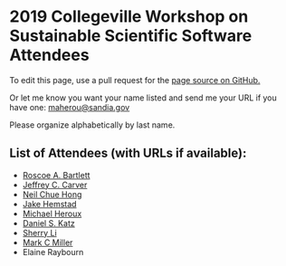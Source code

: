 # 2019 Collegeville Workshop on Sustainable Scientific Software Attendees

To edit this page, use a pull request for the [page source on GitHub.](https://github.com/Collegeville/CW3S19/edit/master/Attendees.md)

Or let me know you want your name listed and send me your URL if you have one: <maherou@sandia.gov>

Please organize alphabetically by last name.

## List of Attendees (with URLs if available):

- [Roscoe A. Bartlett](https://bartlettroscoe.github.io/)
- [Jeffrey C. Carver](http://carver.cs.ua.edu)
- [Neil Chue Hong](https://www.software.ac.uk/about/staff/person/neil-chue-hong)
- [Jake Hemstad](https://www.linkedin.com/in/jacobhemstad/)
- [Michael Heroux](https://maherou.github.io)
- [Daniel S. Katz](https://danielskatz.org)
- [Sherry Li](https://crd.lbl.gov/departments/applied-mathematics/scalable-solvers/members/staff-members/xiaoye-li/)
- [Mark C Miller](https://github.com/markcmiller86)
- Elaine Raybourn

